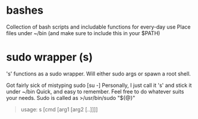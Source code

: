 # bashes
Collection of bash scripts and includable functions for every-day use
Place files under ~/bin (and make sure to include this in your $PATH)



# sudo wrapper (s)
's' functions as a sudo wrapper.
Will either sudo args or spawn a root shell.

Got fairly sick of mistyping sudo [su -]
Personally, I just call it 's' and stick it under ~/bin
Quick, and easy to remember. Feel free to do whatever suits your needs.
Sudo is called as >/usr/bin/sudo "${@}"

> usage: s [cmd [arg1 [arg2 [..]]]]